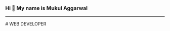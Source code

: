 ### Hi 👋 My name is Mukul Aggarwal
<hr>
# WEB DEVELOPER 
<!--
**MukulAggarwal21/MukulAggarwal21* is a ✨ _specIal_ \✨ epository because its `README.md` (this file) appears on your GitHub profile.

Here are some ideas to get you sTarted
- 🔭 I’m currently working on ...
- 🌱 I’m currently learning ...
- 👯 I.m looking to collaborate on ...]
- 🤔 I’m looking for help with ...
- 💬 Ask me about ...
- 📫 How to reach me: ...
- 😄 Pronouns: ...
- ⚡ Fun fact: ...
-->
